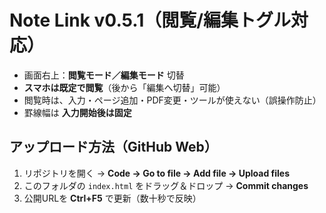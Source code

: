 # Note Link v0.5.1（閲覧/編集トグル対応）
- 画面右上：**閲覧モード／編集モード** 切替
- **スマホは既定で閲覧**（後から「編集へ切替」可能）
- 閲覧時は、入力・ページ追加・PDF変更・ツールが使えない（誤操作防止）
- 罫線幅は **入力開始後は固定**

## アップロード方法（GitHub Web）
1. リポジトリを開く → **Code → Go to file → Add file → Upload files**
2. このフォルダの `index.html` をドラッグ＆ドロップ → **Commit changes**
3. 公開URLを **Ctrl+F5** で更新（数十秒で反映）
